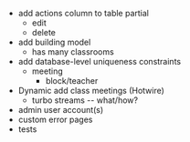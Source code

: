 - add actions column to table partial
  - edit
  - delete
- add building model
  - has many classrooms
- add database-level uniqueness constraints
  - meeting
    - block/teacher
- Dynamic add class meetings (Hotwire)
  - turbo streams -- what/how?
- admin user account(s)
- custom error pages
- tests
